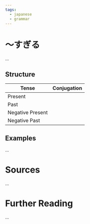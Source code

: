 ```yaml
---
tags:
  - japanese
  - grammar
---
```

# ～すぎる
...

## Structure
| Tense            | Conjugation         |
| ---------------- | ------------------- |
| Present          |                     |
| Past             |                     |
| Negative Present |                     |
| Negative Past    |                     |

## Examples
...

# Sources
...

# Further Reading
...